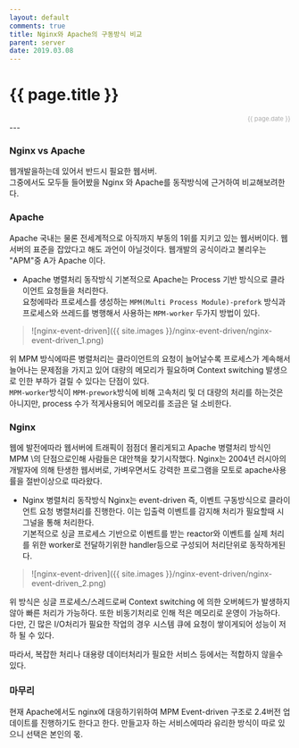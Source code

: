 ```yaml
---
layout: default
comments: true
title: Nginx와 Apache의 구동방식 비교
parent: server
date: 2019.03.08
---
```


<h1>{{ page.title }}</h1>  
<div style="text-align:right; font-size:11px; color:#aaa">{{ page.date }} </div>
---

### Nginx vs Apache

웹개발을하는데 있어서 반드시 필요한 웹서버.  
그중에서도 모두들 들어봤을 Nginx 와 Apache를 동작방식에 근거하여 비교해보려한다. 

### Apache

Apache 국내는 물론 전세계적으로 아직까지 부동의 1위를 지키고 있는 웹서버이다. 웹서버의 표준을 잡았다고 해도 과언이 아닐것이다. 웹개발의 공식이라고 불리우는 "APM"중 A가 Apache 이다.  

- Apache 병렬처리 동작방식
기본적으로 Apache는 Process 기반 방식으로 클라이언트 요청들을 처리한다.  
요청에따라 프로세스를 생성하는 `MPM(Multi Process Module)-prefork` 방식과 프로세스와 쓰레드를 병행해서 사용하는 `MPM-worker` 두가지 방법이 있다.

> ![nginx-event-driven]({{ site.images }}/nginx-event-driven/nginx-event-driven_1.png)    
  

위 MPM 방식에따른 병렬처리는 클라이언트의 요청이 늘어날수록 프로세스가 계속해서 늘어나는 문제점을 가지고 있어 대량의 메모리가 필요하며 Context switching 발생으로 인한 부하가 걸릴 수 있다는 단점이 있다.  
`MPM-worker`방식이 `MPM-prework`방식에 비해 고속처리 및 더 대량의 처리를 하는것은 아니지만, process 수가 적게사용되어 메모리를 조금은 덜 소비한다. 

### Nginx 

웹에 발전에따라 웹서버에 트래픽이 점점더 몰리게되고 Apache 병렬처리 방식인 MPM \의 단점으로인해 사람들은 대안책을 찾기시작했다. Nginx는 2004년 러시아의 개발자에 의해 탄생한 웹서버로, 가벼우면서도 강력한 프로그램을 모토로 apache사용률을 절반이상으로 따라왔다. 

- Nginx 병렬처리 동작방식
Nginx는 event-driven 즉, 이벤트 구동방식으로 클라이언트 요청 병렬처리를 진행한다. 이는 입출력 이벤트를 감지해 처리가 필요할때 시그널을 통해 처리한다.  
기본적으로 싱글 프로세스 기반으로 이벤트를 받는 reactor와 이벤트를 실제 처리를 위한 worker로 전달하기위한 handler등으로 구성되어 처리단위로 동작하게된다. 

> ![nginx-event-driven]({{ site.images }}/nginx-event-driven/nginx-event-driven_2.png)

위 방식은 싱글 프로세스/스레드로써 Context switching 에 의한 오버헤드가 발생하지않아 빠른 처리가 가능하다. 또한 비동기처리로 인해 적은 메모리로 운영이 가능하다.  
다만, 긴 많은 I/O처리가 필요한 작업의 경우 시스템 큐에 요청이 쌓이게되어 성능이 저하 될 수 있다. 

따라서, 복잡한 처리나 대용량 데이터처리가 필요한 서비스 등에서는 적합하지 않을수 있다. 


### 마무리

현재 Apache에서도 nginx에 대응하기위하여 MPM Event-driven 구조로 2.4버전 업데이트를 진행하기도 한다고 한다. 만들고자 하는 서비스에따라 유리한 방식이 따로 있으니 선택은 본인의 몫.


